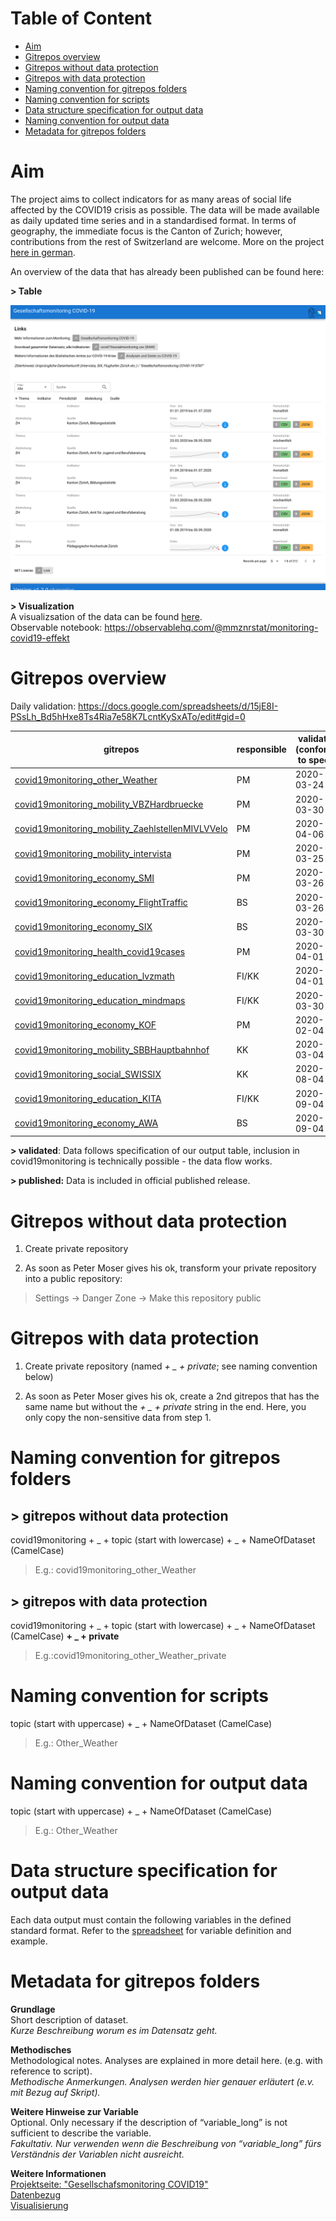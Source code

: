 # Table of Content

- [Aim](https://github.com/statistikZH/covid19monitoring/tree/master#aim) <br>
- [Gitrepos overview](https://github.com/statistikZH/covid19monitoring/tree/master#gitrepos-overview) <br>
- [Gitrepos without data protection](https://github.com/statistikZH/covid19monitoring/tree/master#gitrepos-without-data-protection) <br>
- [Gitrepos with data protection](https://github.com/statistikZH/covid19monitoring/tree/master#gitrepos-with-data-protection) <br>
- [Naming convention for gitrepos folders](https://github.com/statistikZH/covid19monitoring/tree/master#naming-convention-for-gitrepos-folders) <br>
- [Naming convention for scripts](https://github.com/statistikZH/covid19monitoring/tree/master#naming-convention-for-scripts) <br>
- [Data structure specification for output data](https://github.com/statistikZH/covid19monitoring/tree/master#data-structure-specification-for-output-data) <br>
- [Naming convention for output data](https://github.com/statistikZH/covid19monitoring/tree/master#naming-convention-for--output-data) <br>
- [Metadata for gitrepos folders](https://github.com/statistikZH/covid19monitoring/tree/master#metadata-for-gitrepos-folders) <br>

# Aim

The project aims to collect indicators for as many areas of social life affected by the COVID19 crisis as possible. The data will be made available as daily updated time series and in a standardised format. In terms of geography, the immediate focus is the Canton of Zurich; however, contributions from the rest of Switzerland are welcome. More on the project [here in german](https://statistikzh.github.io/covid19monitoring/). <br>

An overview of the data that has already been published can be found here:

**> Table** <br>

[![Dashboard of data updates](https://github.com/statistikZH/covid19monitoring/blob/master/dashboard/dashboard.png "Dashboard of data updates")](https://www.web.statistik.zh.ch/covid19_indikatoren_uebersicht/#/)

**> Visualization** <br>
A visualizsation of the data can be found [here](https://www.web.statistik.zh.ch/cms_vis/covid19_indikatoren/). <br> Observable notebook: https://observablehq.com/@mmznrstat/monitoring-covid19-effekt

# Gitrepos overview

Daily validation: https://docs.google.com/spreadsheets/d/15jE8I-PSsLh_Bd5hHxe8Ts4Ria7e58K7LcntKySxATo/edit#gid=0

| gitrepos  | responsible | validated (conforms to specs) |first published|
| ------------- | ------------- | ------------- | ------------- |
| [covid19monitoring_other_Weather](https://github.com/statistikZH/covid19monitoring_other_Weather)  | PM | 2020-03-24 |2020-03-31|
| [covid19monitoring_mobility_VBZHardbruecke](https://github.com/statistikZH/covid19monitoring_mobility_VBZHardbruecke) | PM | 2020-03-30 |2020-03-31|
| [covid19monitoring_mobility_ZaehlstellenMIVLVVelo](https://github.com/statistikZH/covid19monitoring_mobility_ZaehlstellenMIVLVVelo) | PM | 2020-04-06 |2020-04-07|
| [covid19monitoring_mobility_intervista](https://github.com/statistikZH/covid19monitoring_mobility_intervista)   | PM | 2020-03-25 |2020-03-31|
| [covid19monitoring_economy_SMI](https://github.com/statistikZH/covid19monitoring_economy_SMI)   | PM | 2020-03-26 |2020-03-31|
| [covid19monitoring_economy_FlightTraffic](https://github.com/statistikZH/covid19monitoring_economy_FlightTraffic)   | BS | 2020-03-26 |2020-03-31|
| [covid19monitoring_economy_SIX](https://github.com/statistikZH/covid19monitoring_economy_SIX)   | BS | 2020-03-30 |2020-03-31|
| [covid19monitoring_health_covid19cases](https://github.com/statistikZH/covid19monitoring_health_covid19cases)   | PM | 2020-04-01 |2020-04-02|
| [covid19monitoring_education_lvzmath](https://github.com/bildungsmonitoringZH/covid19_edu_lmvzmath)   | FI/KK | 2020-04-01 |2020-04-05|
| [covid19monitoring_education_mindmaps](https://github.com/bildungsmonitoringZH/covid19_edu_mindsteps)   | FI/KK | 2020-03-30 |2020-03-31|
| [covid19monitoring_economy_KOF](https://github.com/statistikZH/covid19monitoring_economy_KOF)   | PM | 2020-02-04 | 2020-02-04 |
| [covid19monitoring_mobility_SBBHauptbahnhof](https://github.com/statistikZH/covid19monitoring_mobility_SBBHauptbahnhof)  | KK | 2020-03-04 | 2020-03-04 |
| [covid19monitoring_social_SWISSIX](https://github.com/statistikZH/covid19monitoring_social_SWISSIX)  | KK | 2020-08-04 | 2020-08-04 |
| [covid19monitoring_education_KITA](https://bildungsmonitoringzh.github.io/covid19_edu_ajb)  | FI/KK | 2020-09-04 | 2020-09-04 |
| [covid19monitoring_economy_AWA](https://github.com/statistikZH/covid19monitoring_economy_AWA)  | BS | 2020-09-04 | 2020-09-04 |


**> validated**: Data follows specification of our output table, inclusion in covid19monitoring is technically possible - the data flow works.

**> published:** Data is included in official published release.

<!---
# Our github procedure 

![](methodology.jpg)
--->

# Gitrepos without data protection

1. Create private repository <br>

2. As soon as Peter Moser gives his ok, transform your private repository into a public repository: 

> Settings -> Danger Zone -> Make this repository public

# Gitrepos with data protection

1. Create private repository  (named *+ _ + private*; see naming convention below) <br>

2. As soon as Peter Moser gives his ok, create a 2nd gitrepos that has the same name but without the *+ _ + private* string in the end. Here, you only copy the non-sensitive data from step 1. 

# Naming convention for gitrepos folders

## > gitrepos without data protection

covid19monitoring  + _ +   topic (start with lowercase)  + _ +  NameOfDataset (CamelCase)<br>

> E.g.: covid19monitoring_other_Weather

## > gitrepos with data protection

covid19monitoring  + _ +   topic (start with lowercase)  + _ +  NameOfDataset (CamelCase) **+ _ + private** <br>

> E.g.:covid19monitoring_other_Weather_private

# Naming convention for scripts

topic (start with uppercase) + _ +  NameOfDataset (CamelCase) <br>

> E.g.: Other_Weather

# Naming convention for  output data

topic (start with uppercase) + _ + NameOfDataset (CamelCase)

> E.g.: Other_Weather

# Data structure specification for output data

Each data output must contain the following variables in the defined standard format. Refer to the  [spreadsheet](https://docs.google.com/spreadsheets/d/e/2PACX-1vRAXE1Sahd8Gv5wiadUQrmyENCvsBhiCW1c1tGKEuXBtmPRXxvw4F-BmGDdjQcgQp7gz61qt6xw-JSk/pubhtml#) for variable definition and example.

<!---
# Template for GiHub Page

The template for our GitHub Page can be found [here](https://github.com/statistikZH/covid19monitoring/blob/master/Template_GitHubPages.Rmd). This template generates the following [GitHub Pages](https://statistikzh.github.io/covid19monitoring/). 
--->

# Metadata for gitrepos folders

**Grundlage** <br>
Short description of dataset.  <br>
*Kurze Beschreibung worum es im Datensatz geht.*  

**Methodisches** <br>
Methodological notes. Analyses are explained in more detail here. (e.g.  with reference to script).   <br>
*Methodische Anmerkungen. Analysen werden hier genauer erläutert (e.v. mit Bezug auf Skript).*  <br>

**Weitere Hinweise zur Variable**  <br>
Optional. Only necessary if the description of “variable_long” is not sufficient to describe the variable.   <br>
*Fakultativ. Nur verwenden wenn die Beschreibung von “variable_long”  fürs Verständnis der Variablen nicht ausreicht.* <br>

**Weitere Informationen** <br>
[Projektseite: "Gesellschafsmonitoring COVID19"](https://github.com/statistikZH/covid19monitoring) <br>
[Datenbezug](https://www.web.statistik.zh.ch/covid19_indikatoren_uebersicht/#/) <br>
[Visualisierung](https://www.web.statistik.zh.ch/cms_vis/covid19_indikatoren/) <br>



